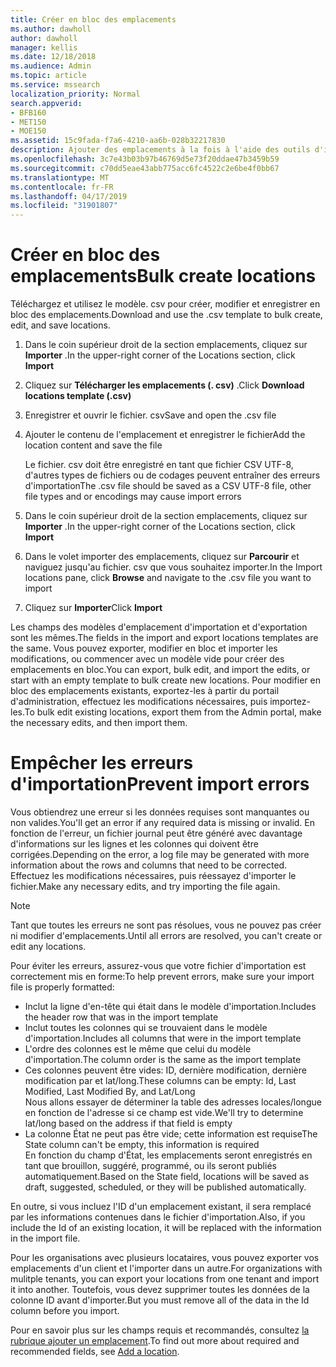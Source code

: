 ```yaml
---
title: Créer en bloc des emplacements
ms.author: dawholl
author: dawholl
manager: kellis
ms.date: 12/18/2018
ms.audience: Admin
ms.topic: article
ms.service: mssearch
localization_priority: Normal
search.appverid:
- BFB160
- MET150
- MOE150
ms.assetid: 15c9fada-f7a6-4210-aa6b-028b32217830
description: Ajouter des emplacements à la fois à l'aide des outils d'importation pour le portail d'administration de Microsoft Search
ms.openlocfilehash: 3c7e43b03b97b46769d5e73f20ddae47b3459b59
ms.sourcegitcommit: c70dd5eae43abb775acc6fc4522c2e6be4f0bb67
ms.translationtype: MT
ms.contentlocale: fr-FR
ms.lasthandoff: 04/17/2019
ms.locfileid: "31901807"
---
```

# <a name="bulk-create-locations"></a><span data-ttu-id="01b94-103">Créer en bloc des emplacements</span><span class="sxs-lookup"><span data-stu-id="01b94-103">Bulk create locations</span></span>

<span data-ttu-id="01b94-104">Téléchargez et utilisez le modèle. csv pour créer, modifier et enregistrer en bloc des emplacements.</span><span class="sxs-lookup"><span data-stu-id="01b94-104">Download and use the .csv template to bulk create, edit, and save locations.</span></span> 
  
1. <span data-ttu-id="01b94-105">Dans le coin supérieur droit de la section emplacements, cliquez sur **Importer** .</span><span class="sxs-lookup"><span data-stu-id="01b94-105">In the upper-right corner of the Locations section, click **Import**</span></span>
    
2. <span data-ttu-id="01b94-106">Cliquez sur **Télécharger les emplacements (. csv)** .</span><span class="sxs-lookup"><span data-stu-id="01b94-106">Click **Download locations template (.csv)**</span></span>
    
3. <span data-ttu-id="01b94-107">Enregistrer et ouvrir le fichier. csv</span><span class="sxs-lookup"><span data-stu-id="01b94-107">Save and open the .csv file</span></span>
    
4. <span data-ttu-id="01b94-108">Ajouter le contenu de l'emplacement et enregistrer le fichier</span><span class="sxs-lookup"><span data-stu-id="01b94-108">Add the location content and save the file</span></span>

    <span data-ttu-id="01b94-109">Le fichier. csv doit être enregistré en tant que fichier CSV UTF-8, d'autres types de fichiers ou de codages peuvent entraîner des erreurs d'importation</span><span class="sxs-lookup"><span data-stu-id="01b94-109">The .csv file should be saved as a CSV UTF-8 file, other file types and or encodings may cause import errors</span></span>
    
5. <span data-ttu-id="01b94-110">Dans le coin supérieur droit de la section emplacements, cliquez sur **Importer** .</span><span class="sxs-lookup"><span data-stu-id="01b94-110">In the upper-right corner of the Locations section, click **Import**</span></span>
    
6. <span data-ttu-id="01b94-111">Dans le volet importer des emplacements, cliquez sur **Parcourir** et naviguez jusqu'au fichier. csv que vous souhaitez importer.</span><span class="sxs-lookup"><span data-stu-id="01b94-111">In the Import locations pane, click **Browse** and navigate to the .csv file you want to import</span></span> 
    
7. <span data-ttu-id="01b94-112">Cliquez sur **Importer**</span><span class="sxs-lookup"><span data-stu-id="01b94-112">Click **Import**</span></span>

<span data-ttu-id="01b94-113">Les champs des modèles d'emplacement d'importation et d'exportation sont les mêmes.</span><span class="sxs-lookup"><span data-stu-id="01b94-113">The fields in the import and export locations templates are the same.</span></span> <span data-ttu-id="01b94-114">Vous pouvez exporter, modifier en bloc et importer les modifications, ou commencer avec un modèle vide pour créer des emplacements en bloc.</span><span class="sxs-lookup"><span data-stu-id="01b94-114">You can export, bulk edit, and import the edits, or start with an empty template to bulk create new locations.</span></span> <span data-ttu-id="01b94-115">Pour modifier en bloc des emplacements existants, exportez-les à partir du portail d'administration, effectuez les modifications nécessaires, puis importez-les.</span><span class="sxs-lookup"><span data-stu-id="01b94-115">To bulk edit existing locations, export them from the Admin portal, make the necessary edits, and then import them.</span></span>

# <a name="prevent-import-errors"></a><span data-ttu-id="01b94-116">Empêcher les erreurs d'importation</span><span class="sxs-lookup"><span data-stu-id="01b94-116">Prevent import errors</span></span>  
<span data-ttu-id="01b94-117">Vous obtiendrez une erreur si les données requises sont manquantes ou non valides.</span><span class="sxs-lookup"><span data-stu-id="01b94-117">You'll get an error if any required data is missing or invalid.</span></span> <span data-ttu-id="01b94-118">En fonction de l'erreur, un fichier journal peut être généré avec davantage d'informations sur les lignes et les colonnes qui doivent être corrigées.</span><span class="sxs-lookup"><span data-stu-id="01b94-118">Depending on the error, a log file may be generated with more information about the rows and columns that need to be corrected.</span></span> <span data-ttu-id="01b94-119">Effectuez les modifications nécessaires, puis réessayez d'importer le fichier.</span><span class="sxs-lookup"><span data-stu-id="01b94-119">Make any necessary edits, and try importing the file again.</span></span>
  
> [!NOTE]
> <span data-ttu-id="01b94-120">Tant que toutes les erreurs ne sont pas résolues, vous ne pouvez pas créer ni modifier d'emplacements.</span><span class="sxs-lookup"><span data-stu-id="01b94-120">Until all errors are resolved, you can't create or edit any locations.</span></span> 

<span data-ttu-id="01b94-121">Pour éviter les erreurs, assurez-vous que votre fichier d'importation est correctement mis en forme:</span><span class="sxs-lookup"><span data-stu-id="01b94-121">To help prevent errors, make sure your import file is properly formatted:</span></span>
- <span data-ttu-id="01b94-122">Inclut la ligne d'en-tête qui était dans le modèle d'importation.</span><span class="sxs-lookup"><span data-stu-id="01b94-122">Includes the header row that was in the import template</span></span>
- <span data-ttu-id="01b94-123">Inclut toutes les colonnes qui se trouvaient dans le modèle d'importation.</span><span class="sxs-lookup"><span data-stu-id="01b94-123">Includes all columns that were in the import template</span></span>
- <span data-ttu-id="01b94-124">L'ordre des colonnes est le même que celui du modèle d'importation.</span><span class="sxs-lookup"><span data-stu-id="01b94-124">The column order is the same as the import template</span></span>
- <span data-ttu-id="01b94-125">Ces colonnes peuvent être vides: ID, dernière modification, dernière modification par et lat/long.</span><span class="sxs-lookup"><span data-stu-id="01b94-125">These columns can be empty: Id, Last Modified, Last Modified By, and Lat/Long</span></span>  
<span data-ttu-id="01b94-126">Nous allons essayer de déterminer la table des adresses locales/longue en fonction de l'adresse si ce champ est vide.</span><span class="sxs-lookup"><span data-stu-id="01b94-126">We'll try to determine lat/long based on the address if that field is empty</span></span>
- <span data-ttu-id="01b94-127">La colonne État ne peut pas être vide; cette information est requise</span><span class="sxs-lookup"><span data-stu-id="01b94-127">The State column can't be empty, this information is required</span></span>  
<span data-ttu-id="01b94-128">En fonction du champ d'État, les emplacements seront enregistrés en tant que brouillon, suggéré, programmé, ou ils seront publiés automatiquement.</span><span class="sxs-lookup"><span data-stu-id="01b94-128">Based on the State field, locations will be saved as draft, suggested, scheduled, or they will be published automatically.</span></span>

<span data-ttu-id="01b94-129">En outre, si vous incluez l'ID d'un emplacement existant, il sera remplacé par les informations contenues dans le fichier d'importation.</span><span class="sxs-lookup"><span data-stu-id="01b94-129">Also, if you include the Id of an existing location, it will be replaced with the information in the import file.</span></span>

<span data-ttu-id="01b94-130">Pour les organisations avec plusieurs locataires, vous pouvez exporter vos emplacements d'un client et l'importer dans un autre.</span><span class="sxs-lookup"><span data-stu-id="01b94-130">For organizations with mulitple tenants, you can export your locations from one tenant and import it into another.</span></span> <span data-ttu-id="01b94-131">Toutefois, vous devez supprimer toutes les données de la colonne ID avant d'importer.</span><span class="sxs-lookup"><span data-stu-id="01b94-131">But you must remove all of the data in the Id column before you import.</span></span>
  
<span data-ttu-id="01b94-132">Pour en savoir plus sur les champs requis et recommandés, consultez [la rubrique ajouter un emplacement](add-a-location.md).</span><span class="sxs-lookup"><span data-stu-id="01b94-132">To find out more about required and recommended fields, see [Add a location](add-a-location.md).</span></span>

  

